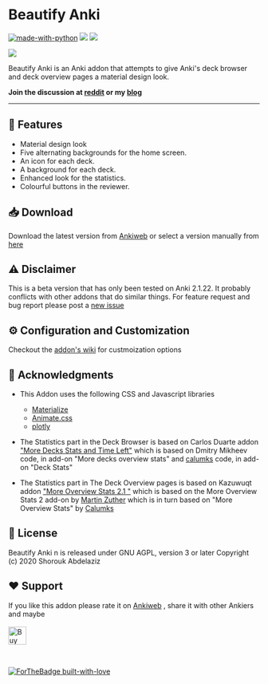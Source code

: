 # Beautify Anki

[![made-with-python](https://img.shields.io/badge/Made%20with-Python-1f425f.svg)](https://www.python.org/) 
<a title="Rate on AnkiWeb" href="add link"><img src="https://glutanimate.com/logos/ankiweb-rate.svg"></a> <a title="Buy me a coffee :)" href="https://ko-fi.com/B0B51L5RI"><img src="https://img.shields.io/badge/ko--fi-contribute-%23579ebd.svg"></a>

![](https://github.com/my-Anki/Beautify-Anki/blob/master/screenshots/record.gif?raw=true)
  
 
Beautify Anki is an Anki addon that attempts to give Anki's deck browser and deck overview pages a material design look.

**Join the discussion at [reddit](https://www.reddit.com/r/Anki/comments/gmg0d6/new_addon_beautify_anki_material_design_deck/) or my [blog](https://blog.shorouk.dev/2020/05/beautifing-anki.html)**

---
## 🌟 Features
* Material design look
* Five alternating backgrounds for the home screen.
* An icon for each deck.
* A background for each deck.
* Enhanced look for the statistics.
* Colourful buttons in the reviewer.

## 📥 Download 
Download the latest version from [Ankiweb](https://ankiweb.net/shared/info/1150874988) or select a version manually from [here](https://github.com/my-Anki/Beautify-Anki/releases)


## ⚠️ Disclaimer
This is a beta version that has only been tested on Anki 2.1.22. It probably conflicts with other addons that do similar things.
For feature request and bug report please post a [new issue](https://github.com/my-Anki/Beautify-Anki/issues) 


## ⚙️ Configuration and Customization 
Checkout the [addon's wiki](https://github.com/my-Anki/Beautify-Anki/wiki/Customizing-Beautify-Anki) for custmoization options

## 🙏 Acknowledgments
* This Addon uses the following CSS and Javascript libraries
  * [Materialize](https://materializecss.com/)
  * [Animate.css](https://animate.style/)
  * [plotly](https://plotly.com/)

* The Statistics part in the Deck Browser is based on Carlos Duarte  addon ["More Decks Stats and Time Left"](https://ankiweb.net/shared/info/1556734708) which is based on Dmitry Mikheev code, in add-on "More decks overview stats" and 
[calumks](calumks@gmail.com) code, in add-on "Deck Stats"

* The Statistics  part in The Deck Overview pages is based on Kazuwuqt addon ["More Overview Stats 2.1
"](https://ankiweb.net/shared/info/738807903) which is based on the More Overview Stats 2 add-on by [Martin Zuther](http://www.mzuther.de/) which is in turn based on "More Overview Stats" by [Calumks](calumks@gmail.com)


## 📄 License 
Beautify Anki n is released under  GNU AGPL, version 3 or later Copyright (c) 2020 Shorouk Abdelaziz


## ❤️ Support
If you like this addon please rate it on [Ankiweb]() ,  share it with other Ankiers and maybe <br><br>
<a href='https://ko-fi.com/B0B51L5RI' target='_blank'><img height='36' style='border:0px;height:36px;' src='https://cdn.ko-fi.com/cdn/kofi2.png?v=2' border='0' alt='Buy Me a Coffee at ko-fi.com' /></a>

<br>

 [![ForTheBadge built-with-love](http://ForTheBadge.com/images/badges/built-with-love.svg)](https://github.com/ShoroukAziz/)
